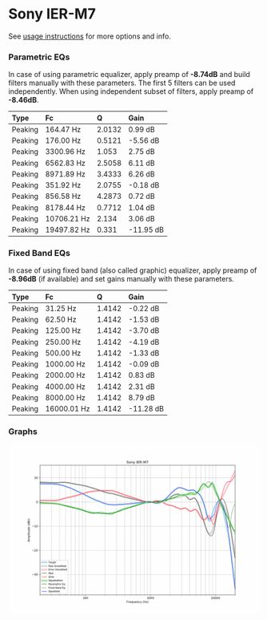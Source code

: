 # Sony IER-M7
See [usage instructions](https://github.com/jaakkopasanen/AutoEq#usage) for more options and info.

### Parametric EQs
In case of using parametric equalizer, apply preamp of **-8.74dB** and build filters manually
with these parameters. The first 5 filters can be used independently.
When using independent subset of filters, apply preamp of **-8.46dB**.

| Type    | Fc          |      Q | Gain      |
|:--------|:------------|:-------|:----------|
| Peaking | 164.47 Hz   | 2.0132 | 0.99 dB   |
| Peaking | 176.00 Hz   | 0.5121 | -5.56 dB  |
| Peaking | 3300.96 Hz  | 1.053  | 2.75 dB   |
| Peaking | 6562.83 Hz  | 2.5058 | 6.11 dB   |
| Peaking | 8971.89 Hz  | 3.4333 | 6.26 dB   |
| Peaking | 351.92 Hz   | 2.0755 | -0.18 dB  |
| Peaking | 856.58 Hz   | 4.2873 | 0.72 dB   |
| Peaking | 8178.44 Hz  | 0.7712 | 1.04 dB   |
| Peaking | 10706.21 Hz | 2.134  | 3.06 dB   |
| Peaking | 19497.82 Hz | 0.331  | -11.95 dB |

### Fixed Band EQs
In case of using fixed band (also called graphic) equalizer, apply preamp of **-8.96dB**
(if available) and set gains manually with these parameters.

| Type    | Fc          |      Q | Gain      |
|:--------|:------------|:-------|:----------|
| Peaking | 31.25 Hz    | 1.4142 | -0.22 dB  |
| Peaking | 62.50 Hz    | 1.4142 | -1.53 dB  |
| Peaking | 125.00 Hz   | 1.4142 | -3.70 dB  |
| Peaking | 250.00 Hz   | 1.4142 | -4.19 dB  |
| Peaking | 500.00 Hz   | 1.4142 | -1.33 dB  |
| Peaking | 1000.00 Hz  | 1.4142 | -0.09 dB  |
| Peaking | 2000.00 Hz  | 1.4142 | 0.83 dB   |
| Peaking | 4000.00 Hz  | 1.4142 | 2.31 dB   |
| Peaking | 8000.00 Hz  | 1.4142 | 8.79 dB   |
| Peaking | 16000.01 Hz | 1.4142 | -11.28 dB |

### Graphs
![](./Sony%20IER-M7.png)